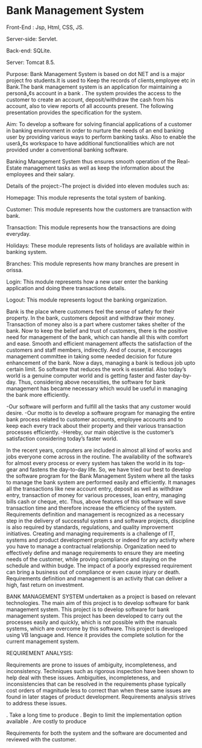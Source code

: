 # Bank Management System 

Front-End : Jsp, Html, CSS, JS.

Server-side: Servlet.

Back-end: SQLite.

Server: Tomcat 8.5.

Purpose: Bank Management System is based on dot NET and is a major project fro students.It is used to Keep the records of clients,employee etc in Bank.The bank management system is an application for maintaining a personâ„¢s account in a bank . The system provides the access to the customer to create an account, deposit/withdraw the cash from his account, also to view reports of all accounts present. The following presentation provides the specification for the system.

Aim: To develop a software for solving financial applications of a customer in banking environment in order to nurture the needs of an end banking user by providing various ways to perform banking tasks. Also to enable the userâ„¢s workspace to have additional functionalities which are not provided under a conventional banking software.

Banking Management System thus ensures smooth operation of the Real-Estate management tasks as well as keep the information about the employees and their salary.

Details of the project:-The project is divided into eleven modules such as:

Homepage: This module represents the total system of banking.

Customer: This module represents how the customers are transaction with bank.

Transaction: This module represents how the transactions are doing everyday.

Holidays: These module represents lists of holidays are available within in banking system.

Branches: This module represents how many branches are present in orissa.

Login: This module represents how a new user enter the banking application and doing there transactions details.

Logout: This module represents logout the banking organization.

Bank is the place where customers feel the sense of safety for their property. In the bank, customers deposit and withdraw their money. Transaction of money also is a part where customer takes shelter of the bank. Now to keep the belief and trust of customers, there is the positive need for management of the bank, which can handle all this with comfort and ease. Smooth and efficient management affects the satisfaction of the customers and staff members, indirectly. And of course, it encourages management committee in taking some needed decision for future enhancement of the bank. Now a days, managing a bank is tedious job upto certain limit. So software that reduces the work is essential. Also today’s world is a genuine computer world and is getting faster and faster day-by-day. Thus, considering above necessities, the software for bank management has became necessary which would be useful in managing the bank more efficiently.

-Our software will perform and fulfill all the tasks that any customer would desire.
-Our motto is to develop a software program for managing the entire bank process related to customer accounts, employee accounts and to keep each every track about their property and their various transaction processes efficiently.
-Hereby, our main objective is the customer’s satisfaction considering today’s faster world.

In the recent years, computers are included in almost all kind of works and jobs everyone come across in the routine. The availability of the software’s for almost every process or every system has taken the world in its top-gear and fastens the day-to-day life. So, we have tried our best to develop the software program for the Bank Management System where all the tasks to manage the bank system are performed easily and efficiently. It manages all the transactions like new account entry, deposit as well as withdraw entry, transaction of money for various processes, loan entry, managing bills cash or cheque, etc. Thus, above features of this software will save transaction time and therefore increase the efficiency of the system. Requirements definition and management is recognized as a necessary step in the delivery of successful system s and software projects, discipline is also required by standards, regulations, and quality improvement initiatives. Creating and managing requirements is a challenge of IT, systems and product development projects or indeed for any activity where you have to manage a contractual relationship. Organization need to effectively define and manage requirements to ensure they are meeting needs of the customer, while proving compliance and staying on the schedule and within budge. The impact of a poorly expressed requirement can bring a business out of compliance or even cause injury or death. Requirements definition and management is an activity that can deliver a high, fast return on investment.

BANK MANAGEMENT SYSTEM undertaken as a project is based on relevant technologies. The main aim of this project is to develop software for bank management system. This project is to develop software for bank management system. This project has been developed to carry out the processes easily and quickly, which is not possible with the manuals systems, which are overcome by this software. This project is developed using VB language and. Hence it provides the complete solution for the current management system.

REQUIREMENT ANALYSIS:

Requirements are prone to issues of ambiguity, incompleteness, and inconsistency. Techniques such as rigorous inspection have been shown to help deal with these issues. Ambiguities, incompleteness, and inconsistencies that can be resolved in the requirements phase typically cost orders of magnitude less to correct than when these same issues are found in later stages of product development. Requirements analysis strives to address these issues.

. Take a long time to produce
. Begin to limit the implementation option available
. Are costly to produce

Requirements for both the system and the software are documented and reviewed with the customer.
